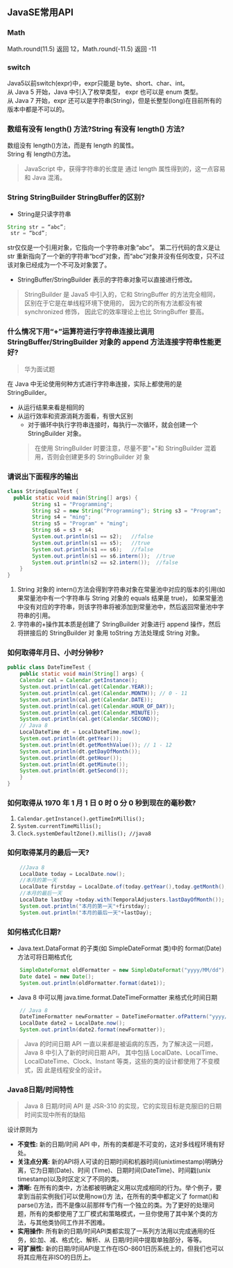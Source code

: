 ## JavaSE常用API
### Math
Math.round(11.5) 返回 12，Math.round(-11.5) 返回 -11
### switch
Java5以前switch(expr)中，expr只能是 byte、short、char、int。
<br/>
从 Java 5 开始，Java 中引入了枚举类型， expr 也可以是 enum 类型。
<br/>
从 Java 7 开始，expr 还可以是字符串(String)，但是长整型(long)在目前所有的版本中都是不可以的。

### 数组有没有 length() 方法?String 有没有 length() 方法?
数组没有 length()方法，而是有 length 的属性。
<br/>
String 有 length()方法。
> JavaScript 中，获得字符串的长度是 通过 length 属性得到的，这一点容易和 Java 混淆。

### String StringBuilder StringBuffer的区别?
- String是只读字符串
```java
String str = “abc”;
 str = “bcd”;
```
str仅仅是一个引用对象，它指向一个字符串对象“abc”。
第二行代码的含义是让 str 重新指向了一个新的字符串“bcd”对象，而“abc”对象并没有任何改变，只不过该对象已经成为一个不可及对象罢了。
- StringBuffer/StringBuilder 表示的字符串对象可以直接进行修改。
> StringBuilder 是 Java5 中引入的，它和 StringBuffer 的方法完全相同，
> 区别在于它是在单线程环境下使用的， 因为它的所有方法都没有被 synchronized 修饰，
> 因此它的效率理论上也比 StringBuffer 要高。

### 什么情况下用“+”运算符进行字符串连接比调用 StringBuffer/StringBuilder 对象的 append 方法连接字符串性能更好?
> 华为面试题

在 Java 中无论使用何种方式进行字符串连接，实际上都使用的是 StringBuilder。
- 从运行结果来看是相同的
- 从运行效率和资源消耗方面看，有很大区别
    - 对于循环中执行字符串连接时，每执行一次循环，就会创建一个 StringBuilder 对象。
    > 在使用 StringBuilder 时要注意，尽量不要"+"和 StringBuilder 混着用，否则会创建更多的 StringBuilder 对 象
    
### 请说出下面程序的输出
```java
class StringEqualTest {
  public static void main(String[] args) {
        String s1 = "Programming";
        String s2 = new String("Programming"); String s3 = "Program";
        String s4 = "ming";
        String s5 = "Program" + "ming";
        String s6 = s3 + s4;  
        System.out.println(s1 == s2);   //false
        System.out.println(s1 == s5);   //true
        System.out.println(s1 == s6);   //false 
        System.out.println(s1 == s6.intern());  //true
        System.out.println(s2 == s2.intern());  //false
    }
}
```
1. String 对象的 intern()方法会得到字符串对象在常量池中对应的版本的引用(如果常量池中有一个字符串与 String 对象的 equals 结果是 true)，
如果常量池中没有对应的字符串，则该字符串将被添加到常量池中，然后返回常量池中字符串的引用。
2. 字符串的+操作其本质是创建了 StringBuilder 对象进行 append 操作，然后将拼接后的 StringBuilder 对 象用 toString 方法处理成 String 对象。

### 如何取得年月日、小时分钟秒?
```java
public class DateTimeTest {
    public static void main(String[] args) {
    Calendar cal = Calendar.getInstance();
    System.out.println(cal.get(Calendar.YEAR));
    System.out.println(cal.get(Calendar.MONTH)); // 0 - 11
    System.out.println(cal.get(Calendar.DATE));
    System.out.println(cal.get(Calendar.HOUR_OF_DAY));
    System.out.println(cal.get(Calendar.MINUTE));
    System.out.println(cal.get(Calendar.SECOND));
    // Java 8
    LocalDateTime dt = LocalDateTime.now();
    System.out.println(dt.getYear());
    System.out.println(dt.getMonthValue()); // 1 - 12
    System.out.println(dt.getDayOfMonth());
    System.out.println(dt.getHour());
    System.out.println(dt.getMinute());
    System.out.println(dt.getSecond()); 
    }
}
```

### 如何取得从 1970 年 1 月 1 日 0 时 0 分 0 秒到现在的毫秒数?
1. `Calendar.getInstance().getTimeInMillis();`
2. `System.currentTimeMillis();`
3. `Clock.systemDefaultZone().millis(); //java8`

### 如何取得某月的最后一天?
```java
    //Java 8
    LocalDate today = LocalDate.now();
    //本月的第一天
    LocalDate firstday = LocalDate.of(today.getYear(),today.getMonth(),1);
    //本月的最后一天
    LocalDate lastDay =today.with(TemporalAdjusters.lastDayOfMonth());
    System.out.println("本月的第一天"+firstday); 
    System.out.println("本月的最后一天"+lastDay);
```

### 如何格式化日期?
- Java.text.DataFormat 的子类(如 SimpleDateFormat 类)中的 format(Date)方法可将日期格式化
```java
    SimpleDateFormat oldFormatter = new SimpleDateFormat("yyyy/MM/dd"); 
    Date date1 = new Date();
    System.out.println(oldFormatter.format(date1));
```
- Java 8 中可以用 java.time.format.DateTimeFormatter 来格式化时间日期
```java
    // Java 8
    DateTimeFormatter newFormatter = DateTimeFormatter.ofPattern("yyyy/MM/dd"); 
    LocalDate date2 = LocalDate.now(); 
    System.out.println(date2.format(newFormatter));
```
> Java 的时间日期 API 一直以来都是被诟病的东西，为了解决这一问题，Java 8 中引入了新的时间日期 API，
>其中包括 LocalDate、LocalTime、LocalDateTime、Clock、Instant 等类，这些的类的设计都使用了不变模式，因 此是线程安全的设计。

### Java8日期/时间特性
> Java 8 日期/时间 API 是 JSR-310 的实现，它的实现目标是克服旧的日期时间实现中所有的缺陷

设计原则为
- **不变性:** 新的日期/时间 API 中，所有的类都是不可变的，这对多线程环境有好处。
- **关注点分离:** 新的API将人可读的日期时间和机器时间(unixtimestamp)明确分离，它为日期(Date)、时间
  (Time)、日期时间(DateTime)、时间戳(unix timestamp)以及时区定义了不同的类。
- **清晰:** 在所有的类中，方法都被明确定义用以完成相同的行为。举个例子，要拿到当前实例我们可以使用now()方 法，在所有的类中都定义了 format()和 parse()方法，而不是像以前那样专门有一个独立的类。为了更好的处理问
  题，所有的类都使用了工厂模式和策略模式，一旦你使用了其中某个类的方法，与其他类协同工作并不困难。
- **实用操作:** 所有新的日期/时间API类都实现了一系列方法用以完成通用的任务，如:加、减、格式化、解析、从
  日期/时间中提取单独部分，等等。
- **可扩展性:** 新的日期/时间API是工作在ISO-8601日历系统上的，但我们也可以将其应用在非ISO的日历上。